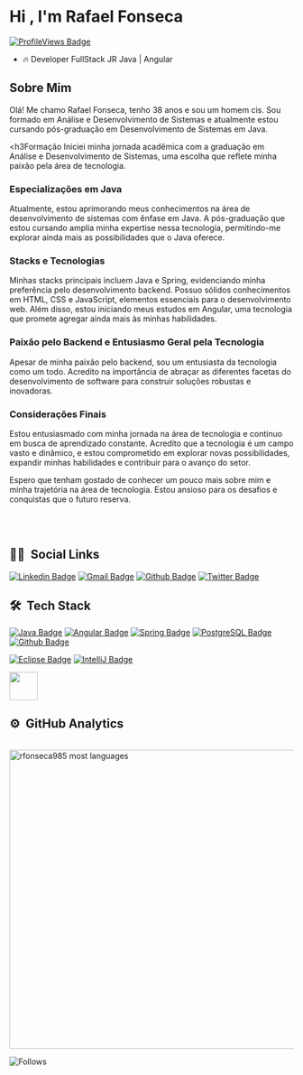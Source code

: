 
<h1 align="left">Hi , I'm Rafael Fonseca</h1>

[![ProfileViews Badge](https://komarev.com/ghpvc/?username=rfonseca985&color=red)](https://github.com/rfonseca985)

- 🔥  Developer FullStack JR Java | Angular

<h2>Sobre Mim</h2>

Olá! Me chamo Rafael Fonseca, tenho 38 anos e sou um homem cis. Sou formado em Análise e Desenvolvimento de Sistemas e atualmente estou cursando pós-graduação em Desenvolvimento de Sistemas em Java. 

<h3Formação</h3>
Iniciei minha jornada acadêmica com a graduação em Análise e Desenvolvimento de Sistemas, uma escolha que reflete minha paixão pela área de tecnologia.

<h3>Especializações em Java</h3>
Atualmente, estou aprimorando meus conhecimentos na área de desenvolvimento de sistemas com ênfase em Java. A pós-graduação que estou cursando amplia minha expertise nessa tecnologia, permitindo-me explorar ainda mais as possibilidades que o Java oferece.

<h3>Stacks e Tecnologias</h3>
Minhas stacks principais incluem Java e Spring, evidenciando minha preferência pelo desenvolvimento backend. Possuo sólidos conhecimentos em HTML, CSS e JavaScript, elementos essenciais para o desenvolvimento web. Além disso, estou iniciando meus estudos em Angular, uma tecnologia que promete agregar ainda mais às minhas habilidades.

<h3>Paixão pelo Backend e Entusiasmo Geral pela Tecnologia</h3>
Apesar de minha paixão pelo backend, sou um entusiasta da tecnologia como um todo. Acredito na importância de abraçar as diferentes facetas do desenvolvimento de software para construir soluções robustas e inovadoras.

<h3>Considerações Finais</h3>
Estou entusiasmado com minha jornada na área de tecnologia e continuo em busca de aprendizado constante. Acredito que a tecnologia é um campo vasto e dinâmico, e estou comprometido em explorar novas possibilidades, expandir minhas habilidades e contribuir para o avanço do setor.

Espero que tenham gostado de conhecer um pouco mais sobre mim e minha trajetória na área de tecnologia. Estou ansioso para os desafios e conquistas que o futuro reserva.

<br><br>
## 🧔🏻 &nbsp;Social Links
[![Linkedin Badge](https://img.shields.io/badge/-LinkedIn-blue?style=flat-square&logo=Linkedin&logoColor=white&link=https://www.linkedin.com/in/rfonseca-3a001b180/)](https://www.linkedin.com/in/rfonseca-3a001b180/)
[![Gmail Badge](https://img.shields.io/badge/-Gmail-c14438?style=flat-square&logo=Gmail&logoColor=white&link=mailto:rfonseca985@gmail.com)](mailto:rfonseca985@gmail.com)
[![Github Badge](https://img.shields.io/badge/-Github-000?style=flat-square&logo=Github&logoColor=white&link=https://github.com/rfonseca985)](https://github.com/rfonseca985)
[![Twitter Badge](https://img.shields.io/badge/Twitter-1DA1F2?style=flat-square&logo=twitter&logoColor=white)](https://twitter.com/rfonseca85)


## 🛠 &nbsp;Tech Stack

[![Java Badge](https://img.shields.io/badge/Java-ED8B00?style=flat-square&logo=java&logoColor=white)](https://www.java.com/pt-BR/)
[![Angular Badge](https://img.shields.io/badge/Angular-DD0031?style=flat-square&logo=angular&logoColor=white)](https://angular.io/)
[![Spring Badge](https://img.shields.io/badge/Spring-6DB33F?style=flat-square&logo=spring&logoColor=white)](https://spring.io/)
[![PostgreSQL Badge](https://img.shields.io/badge/PostgreSQL-316192?style=flat-square&logo=postgresql&logoColor=white)](https://www.postgresql.org/)
[![Github Badge](https://img.shields.io/badge/Github-181717?style=flat-square&logo=github&logoColor=white)](https://github.com/)




[![Eclipse Badge](https://img.shields.io/badge/Eclipse-2C2255?style=flat-square&logo=eclipse&logoColor=white)](https://www.eclipse.org/)
[![IntelliJ Badge](https://img.shields.io/badge/IntelliJ-000000?style=flat-square&logo=intellijidea&logoColor=white)](https://www.jetbrains.com/idea/)


[<img src="https://hermes.dio.me/tracks/da6041a9-80ef-409e-bd50-5e7be4dfadf6.png" height="50"></a>](https://web.dio.me/track/formacao-java-developer)
<br/>

## ⚙️ &nbsp;GitHub Analytics

<!-- ![snake gif](https://github.com/rfonseca985/rfonseca985/blob/output/github-contribution-grid-snake.svg)
<p align="left"> -->


<br>
<img width="530em" src="https://github-readme-stats.vercel.app/api/top-langs/?username=rfonseca985&layout=compact&theme=vision-friendly-dark" alt="rfonseca985 most languages"/>
</p>

![Follows](https://img.shields.io/github/followers/rfonseca985?label=Followers)



